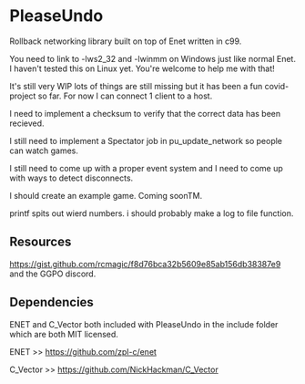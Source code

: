 # PleaseUndo

Rollback networking library built on top of Enet written in c99.

You need to link to -lws2_32 and -lwinmm on Windows just like normal Enet.
I haven't tested this on Linux yet. You're welcome to help me with that!

It's still very WIP lots of things are still missing but it has been a fun covid-project so far.
For now I can connect 1 client to a host.

I need to implement a checksum to verify that the correct data has been recieved.

I still need to implement a Spectator job in pu_update_network so people can watch games.

I still need to come up with a proper event system and I need to come up with ways to detect disconnects.

I should create an example game. Coming soonTM.

printf spits out wierd numbers. i should probably make a log to file function.

## Resources

https://gist.github.com/rcmagic/f8d76bca32b5609e85ab156db38387e9 and the GGPO discord.

## Dependencies

ENET and C_Vector both included with PleaseUndo in the include folder which are both MIT licensed.

ENET >> https://github.com/zpl-c/enet

C_Vector >> https://github.com/NickHackman/C_Vector
